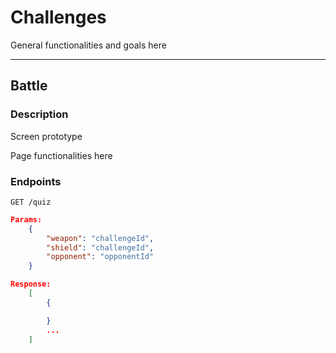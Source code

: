 # Challenges 

General functionalities and goals here

---

## Battle

### **Description**
Screen prototype


Page functionalities here

### **Endpoints**
`GET /quiz`
```json
Params:
    {
        "weapon": "challengeId",
        "shield": "challengeId",
        "opponent": "opponentId"
    }

Response:
    [
        {

        }
        ...
    ]
```
